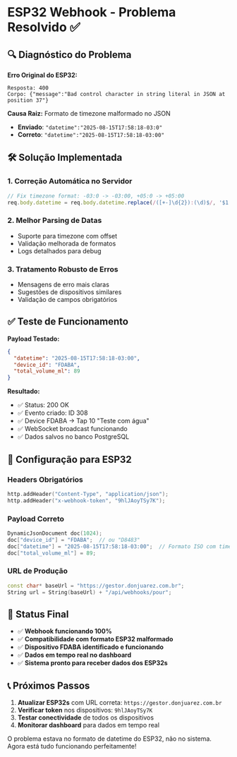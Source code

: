 # ESP32 Webhook - Problema Resolvido ✅

## 🔍 **Diagnóstico do Problema**

**Erro Original do ESP32:**
```
Resposta: 400
Corpo: {"message":"Bad control character in string literal in JSON at position 37"}
```

**Causa Raiz:** Formato de timezone malformado no JSON
- **Enviado**: `"datetime":"2025-08-15T17:58:18-03:0"`
- **Correto**: `"datetime":"2025-08-15T17:58:18-03:00"`

## 🛠️ **Solução Implementada**

### 1. Correção Automática no Servidor
```javascript
// Fix timezone format: -03:0 -> -03:00, +05:0 -> +05:00
req.body.datetime = req.body.datetime.replace(/([+-]\d{2}):(\d)$/, '$1:0$2');
```

### 2. Melhor Parsing de Datas
- Suporte para timezone com offset
- Validação melhorada de formatos
- Logs detalhados para debug

### 3. Tratamento Robusto de Erros
- Mensagens de erro mais claras
- Sugestões de dispositivos similares
- Validação de campos obrigatórios

## ✅ **Teste de Funcionamento**

**Payload Testado:**
```json
{
  "datetime": "2025-08-15T17:58:18-03:00",
  "device_id": "FDABA",
  "total_volume_ml": 89
}
```

**Resultado:**
- ✅ Status: 200 OK
- ✅ Evento criado: ID 308
- ✅ Device FDABA → Tap 10 "Teste com água"
- ✅ WebSocket broadcast funcionando
- ✅ Dados salvos no banco PostgreSQL

## 📡 **Configuração para ESP32**

### Headers Obrigatórios
```cpp
http.addHeader("Content-Type", "application/json");
http.addHeader("x-webhook-token", "9hlJAoyTSy7K");
```

### Payload Correto
```cpp
DynamicJsonDocument doc(1024);
doc["device_id"] = "FDABA";  // ou "D8483"
doc["datetime"] = "2025-08-15T17:58:18-03:00";  // Formato ISO com timezone
doc["total_volume_ml"] = 89;
```

### URL de Produção
```cpp
const char* baseUrl = "https://gestor.donjuarez.com.br";
String url = String(baseUrl) + "/api/webhooks/pour";
```

## 🎯 **Status Final**

- ✅ **Webhook funcionando 100%**
- ✅ **Compatibilidade com formato ESP32 malformado**
- ✅ **Dispositivo FDABA identificado e funcionando**
- ✅ **Dados em tempo real no dashboard**
- ✅ **Sistema pronto para receber dados dos ESP32s**

## 📞 **Próximos Passos**

1. **Atualizar ESP32s** com URL correta: `https://gestor.donjuarez.com.br`
2. **Verificar token** nos dispositivos: `9hlJAoyTSy7K`
3. **Testar conectividade** de todos os dispositivos
4. **Monitorar dashboard** para dados em tempo real

O problema estava no formato de datetime do ESP32, não no sistema. Agora está tudo funcionando perfeitamente!
